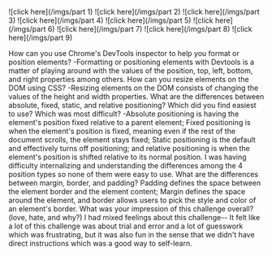 ![click here](/imgs/part 1)
![click here](/imgs/part 2)
![click here](/imgs/part 3)
![click here](/imgs/part 4)
![click here](/imgs/part 5)
![click here](/imgs/part 6)
![click here](/imgs/part 7)
![click here](/imgs/part 8)
![click here](/imgs/part 9)

How can you use Chrome's DevTools inspector to help you format or position elements?
-Formatting or positioning elements with Devtools is a matter of playing around with the values of the position, top, left, bottom, and right properties among others.
How can you resize elements on the DOM using CSS?
-Resizing elements on the DOM consists of changing the values of the height and width properties.
What are the differences between absolute, fixed, static, and relative positioning? Which did you find easiest to use? Which was most difficult?
-Absolute positioning is having the element's position fixed relative to a parent element; Fixed positioning is when the element's position is fixed, meaning even if the rest of the document scrolls, the element stays fixed; Static positioning is the default and effectively turns off positioning; and relative positioning is when the element's position is shifted relative to its normal position. I was having difficulty internalizing and understanding the differences among the 4 position types so none of them were easy to use.
What are the differences between margin, border, and padding?
Padding defines the space between the element border and the element content; Margin defines the space around the element, and border allows users to pick the style and color of an element's border.
What was your impression of this challenge overall? (love, hate, and why?)
I had mixed feelings about this challenge-- It felt like a lot of this challenge was about trial and error and a lot of guesswork which was frustrating, but it was also fun in the sense that we didn't have direct instructions which was a good way to self-learn.
